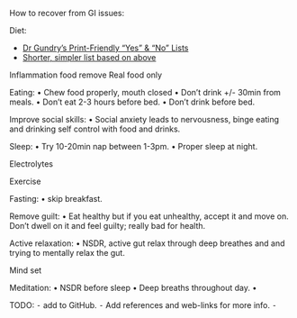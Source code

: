 How to recover from GI issues:

Diet:
- [Dr Gundry’s Print-Friendly “Yes” & “No” Lists](https://drgundry.com/dr-gundrys-print-friendly-yes-no-lists/)
- [Shorter, simpler list based on above]()


Inflammation food remove 
Real food only 

Eating: 
	•	Chew food properly, mouth closed
	•	Don’t drink +/- 30min from meals. 
	•	Don’t eat 2-3 hours before bed. 
	•	Don’t drink before bed. 

Improve social skills:
	•	Social anxiety leads to nervousness, binge eating and drinking  self control with food and drinks. 

Sleep:
	•	Try 10-20min nap between 1-3pm. 
	•	Proper sleep at night.

Electrolytes 

Exercise 


Fasting:
	•	skip breakfast. 


Remove guilt:
	•	Eat healthy but if you eat unhealthy, accept it and move on. Don’t dwell on it and feel guilty; really bad for health. 

Active relaxation: 
	•	NSDR, active gut relax through deep breathes and and trying to mentally relax the gut. 

Mind set 


Meditation:
	•	NSDR before sleep 
	•	Deep breaths throughout day. 
	•	


TODO: 
	⁃	add to GitHub. 
	⁃	Add references and web-links for more info. 
	⁃
